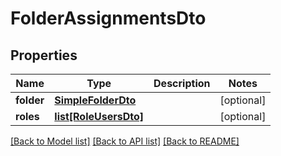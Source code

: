 # FolderAssignmentsDto

## Properties
Name | Type | Description | Notes
------------ | ------------- | ------------- | -------------
**folder** | [**SimpleFolderDto**](SimpleFolderDto.md) |  | [optional] 
**roles** | [**list[RoleUsersDto]**](RoleUsersDto.md) |  | [optional] 

[[Back to Model list]](../README.md#documentation-for-models) [[Back to API list]](../README.md#documentation-for-api-endpoints) [[Back to README]](../README.md)


